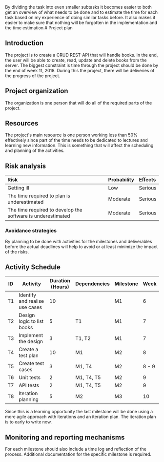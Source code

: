 By dividing the task into even smaller subtasks it becomes easier to both get an overview of what needs to be done and to estimate the time for each task based on my experience of doing similar tasks before. It also makes it easier to make sure that nothing will be forgotten in the implementation and the time estimation.# Project plan
## Introduction
The project is to create a CRUD REST-API that will handle books. In the end, the user will be able to create, read, update and delete books from the server. The biggest constraint is time through the project should be done by the end of week 11, 2018. During this the project, there will be deliveries of the progress of the project.

## Project organization
The organization is one person that will do all of the required parts of the project.

## Resources
The project's main resource is one person working less than 50% effectively since part of the time needs to be dedicated to lectures and learning new information. This is something that will affect the scheduling and planning of the activities.

## Risk analysis
|Risk                                                                                                           | Probability | Effects         |
|:--------------------------------------------------------------------------------------------------------------|:------------|:----------------|
| Getting ill                                                                                                   | Low         | Serious         |
| The time required to plan is underestimated                                                                   | Moderate    | Serious         |
| The time required to develop the software is underestimated                                                   | Moderate    | Serious         |

### Avoidance strategies
By planning to be done with activities for the milestones and deliverables before the actual deadlines will help to avoid or at least minimize the impact of the risks.

## Activity Schedule

| ID |Activity                                                                            | Duration (Hours) | Dependencies | Milestone | Week  |
|----|------------------------------------------------------------------------------------|-------------------|-------------|-----------|-------|
| T1 | Identify and realise use cases                                                     | 10                |             | M1        | 6     |
| T2 | Design logic to list books                                                         | 5                 | T1          | M1        | 7     |
| T3 | Implement the design                                                               | 3                 | T1, T2      | M1        | 7     |
| T4 | Create a test plan                                                                 | 10                | M1          | M2        | 8     |
| T5 | Create test cases                                                                  | 3                 | M1, T4      | M2        | 8 - 9 |
| T6 | Unit tests                                                                         | 2                 | M1, T4, T5  | M2        | 9     |
| T7 | API tests                                                                          | 2                 | M1, T4, T5  | M2        | 9     |
| T8 | Iteration planning                                                                 | 5                 | M2          | M3        | 10    |

Since this is a learning opportunity the last milestone will be done using a more agile approach with iterations and an iteration plan. The iteration plan is to early to write now.

## Monitoring and reporting mechanisms
For each milestone should also include a time log and reflection of the process. Additional documentation for the specific milestone is required. 
